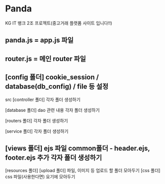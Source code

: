 # Panda
KG IT 뱅크 2조 프로젝트(중고거래 플랫폼 사이트 입니다!!)

panda.js = app.js 파일
------------------------------------------------
router.js = 메인 router 파일
------------------------------------------------
[config 폴더] 
cookie_session / database(db_config) / file
등 설정
------------------------------------------------
src
[controller 폴더]
각자 폴더 생성하기

[database 폴더]
dao 관련 내용
각자 폴더 생성하기

[routers 폴더]
각자 폴더 생성하기

[service 폴더]
각자 폴더 생성하기

[views 폴더]
ejs 파일
common폴더 - header.ejs, footer.ejs 추가
각자 폴더 생성하기
------------------------------------------------
[resources 폴더]
[upload 폴더]
파일, 이미지 등 업로드 할 폴더 모아두기
[css 폴더] 
css 파일(사용한다면) 요기에 모아두기
